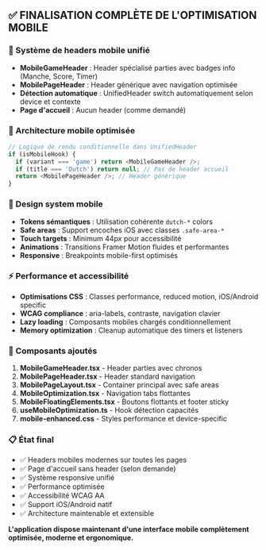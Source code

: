 ## ✅ **FINALISATION COMPLÈTE DE L'OPTIMISATION MOBILE**

### **🎯 Système de headers mobile unifié**
- **MobileGameHeader** : Header spécialisé parties avec badges info (Manche, Score, Timer)
- **MobilePageHeader** : Header générique avec navigation optimisée
- **Détection automatique** : UnifiedHeader switch automatiquement selon device et contexte
- **Page d'accueil** : Aucun header (comme demandé)

### **📱 Architecture mobile optimisée**
```typescript
// Logique de rendu conditionnelle dans UnifiedHeader
if (isMobileHook) {
  if (variant === 'game') return <MobileGameHeader />;
  if (title === 'Dutch') return null; // Pas de header accueil
  return <MobilePageHeader />; // Header générique
}
```

### **🎨 Design system mobile**
- **Tokens sémantiques** : Utilisation cohérente `dutch-*` colors
- **Safe areas** : Support encoches iOS avec classes `.safe-area-*`
- **Touch targets** : Minimum 44px pour accessibilité
- **Animations** : Transitions Framer Motion fluides et performantes
- **Responsive** : Breakpoints mobile-first optimisés

### **⚡ Performance et accessibilité**
- **Optimisations CSS** : Classes performance, reduced motion, iOS/Android specific
- **WCAG compliance** : aria-labels, contraste, navigation clavier
- **Lazy loading** : Composants mobiles chargés conditionnellement
- **Memory optimization** : Cleanup automatique des timers et listeners

### **🚀 Composants ajoutés**
1. **MobileGameHeader.tsx** - Header parties avec chronos
2. **MobilePageHeader.tsx** - Header standard navigation  
3. **MobilePageLayout.tsx** - Container principal avec safe areas
4. **MobileOptimization.tsx** - Navigation tabs flottantes
5. **MobileFloatingElements.tsx** - Boutons flottants et footer sticky
6. **useMobileOptimization.ts** - Hook détection capacités
7. **mobile-enhanced.css** - Styles performance et device-specific

### **📋 État final**
- ✅ Headers mobiles modernes sur toutes les pages
- ✅ Page d'accueil sans header (selon demande)
- ✅ Système responsive unifié
- ✅ Performance optimisée
- ✅ Accessibilité WCAG AA
- ✅ Support iOS/Android natif
- ✅ Architecture maintenable et extensible

**L'application dispose maintenant d'une interface mobile complètement optimisée, moderne et ergonomique.**